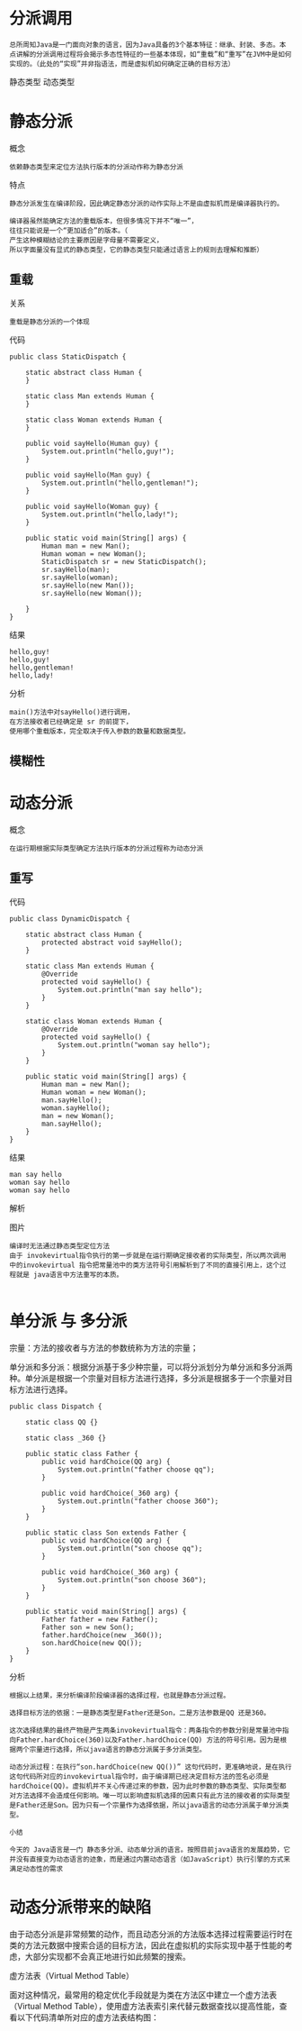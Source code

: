 # 分派调用             


    总所周知Java是一门面向对象的语言，因为Java具备的3个基本特征：继承、封装、多态。本点讲解的分派调用过程将会揭示多态性特征的一些基本体现，如“重载”和“重写”在JVM中是如何实现的。（此处的“实现”并非指语法，而是虚拟机如何确定正确的目标方法）


静态类型 动态类型





# 静态分派

概念

    依赖静态类型来定位方法执行版本的分派动作称为静态分派
    
特点
    
    静态分派发生在编译阶段，因此确定静态分派的动作实际上不是由虚拟机而是编译器执行的。
    
    编译器虽然能确定方法的重载版本，但很多情况下并不“唯一”，
    往往只能说是一个“更加适合”的版本。（
    产生这种模糊结论的主要原因是字母量不需要定义，
    所以字面量没有显式的静态类型，它的静态类型只能通过语言上的规则去理解和推断）


## 重载

关系

    重载是静态分派的一个体现

代码

```
public class StaticDispatch {

    static abstract class Human {
    }

    static class Man extends Human {
    }

    static class Woman extends Human {
    }

    public void sayHello(Human guy) {
        System.out.println("hello,guy!");
    }

    public void sayHello(Man guy) {
        System.out.println("hello,gentleman!");
    }

    public void sayHello(Woman guy) {
        System.out.println("hello,lady!");
    }

    public static void main(String[] args) {
        Human man = new Man();
        Human woman = new Woman();
        StaticDispatch sr = new StaticDispatch();
        sr.sayHello(man);
        sr.sayHello(woman);
        sr.sayHello(new Man());
        sr.sayHello(new Woman());

    }
}

```

结果

    hello,guy!
    hello,guy!
    hello,gentleman!
    hello,lady!

分析


    main()方法中对sayHello()进行调用，
    在方法接收者已经确定是 sr 的前提下，
    使用哪个重载版本，完全取决于传入参数的数量和数据类型。
    
## 模糊性

    
    

# 动态分派


概念

    在运行期根据实际类型确定方法执行版本的分派过程称为动态分派
    

## 重写


代码


```
public class DynamicDispatch {

    static abstract class Human {
        protected abstract void sayHello();
    }

    static class Man extends Human {
        @Override
        protected void sayHello() {
            System.out.println("man say hello");
        }
    }

    static class Woman extends Human {
        @Override
        protected void sayHello() {
            System.out.println("woman say hello");
        }
    }

    public static void main(String[] args) {
        Human man = new Man();
        Human woman = new Woman();
        man.sayHello();
        woman.sayHello();
        man = new Woman();
        man.sayHello();
    }
}
```

结果

```
man say hello
woman say hello
woman say hello
```

解析

图片
    
    编译时无法通过静态类型定位方法
    由于 invokevirtual指令执行的第一步就是在运行期确定接收者的实际类型，所以两次调用中的invokevirtual 指令把常量池中的类方法符号引用解析到了不同的直接引用上，这个过程就是 java语言中方法重写的本质。

```

```



# 单分派 与 多分派
  
  宗量：方法的接收者与方法的参数统称为方法的宗量；
  
  单分派和多分派：根据分派基于多少种宗量，可以将分派划分为单分派和多分派两种。单分派是根据一个宗量对目标方法进行选择，多分派是根据多于一个宗量对目标方法进行选择。
  
```
public class Dispatch {

    static class QQ {}

    static class _360 {}

    public static class Father {
        public void hardChoice(QQ arg) {
            System.out.println("father choose qq");
        }

        public void hardChoice(_360 arg) {
            System.out.println("father choose 360");
        }
    }

    public static class Son extends Father {
        public void hardChoice(QQ arg) {
            System.out.println("son choose qq");
        }

        public void hardChoice(_360 arg) {
            System.out.println("son choose 360");
        }
    }

    public static void main(String[] args) {
        Father father = new Father();
        Father son = new Son();
        father.hardChoice(new _360());
        son.hardChoice(new QQ());
    }
}
```

分析

    根据以上结果，来分析编译阶段编译器的选择过程，也就是静态分派过程。
    
    选择目标方法的依据：一是静态类型是Father还是Son，二是方法参数是QQ 还是360。
    
    这次选择结果的最终产物是产生两条invokevirtual指令：两条指令的参数分别是常量池中指向Father.hardChoice(360)以及Father.hardChoice(QQ) 方法的符号引用。因为是根据两个宗量进行选择，所以java语言的静态分派属于多分派类型。
    
    动态分派过程：在执行“son.hardChoice(new QQ())” 这句代码时，更准确地说，是在执行这句代码所对应的invokevirtual指令时，由于编译期已经决定目标方法的签名必须是 hardChoice(QQ)。虚拟机并不关心传递过来的参数，因为此时参数的静态类型、实际类型都对方法选择不会造成任何影响。唯一可以影响虚拟机选择的因素只有此方法的接收者的实际类型是Father还是Son。因为只有一个宗量作为选择依据，所以java语言的动态分派属于单分派类型。
    
    小结
    
    今天的 Java语言是一门 静态多分派、动态单分派的语言。按照目前java语言的发展趋势，它并没有直接变为动态语言的迹象，而是通过内置动态语言（如JavaScript）执行引擎的方式来满足动态性的需求
    
    

  
  
    
    
# 动态分派带来的缺陷
  
  由于动态分派是非常频繁的动作，而且动态分派的方法版本选择过程需要运行时在类的方法元数据中搜索合适的目标方法，因此在虚拟机的实际实现中基于性能的考虑，大部分实现都不会真正地进行如此频繁的搜索。
  
  虚方法表（Virtual Method Table）
  
  面对这种情况，最常用的稳定优化手段就是为类在方法区中建立一个虚方法表（Virtual Method Table），使用虚方法表索引来代替元数据查找以提高性能，查看以下代码清单所对应的虚方法表结构图：
 
